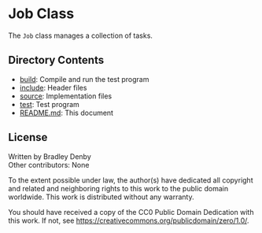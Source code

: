 # Job Class

The `Job` class manages a collection of tasks.

## Directory Contents

* [build](build/README.md): Compile and run the test program
* [include](include/Job.hpp): Header files
* [source](source/Job.cpp): Implementation files
* [test](test/test-job.cpp): Test program
* [README.md](README.md): This document

## License

Written by Bradley Denby  
Other contributors: None

To the extent possible under law, the author(s) have dedicated all copyright and
related and neighboring rights to this work to the public domain worldwide. This
work is distributed without any warranty.

You should have received a copy of the CC0 Public Domain Dedication with this
work. If not, see <https://creativecommons.org/publicdomain/zero/1.0/>.

